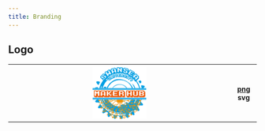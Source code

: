 ```yaml
---
title: Branding
---
```


## Logo

<table width="50%">
  <tr>
    <th><img src="/media/logo.png" width="25%"/></th>
    <th><a href="https://github.com/pe5er/swanseamakerhub.co.uk/blob/master/media/logo.png">png</a> <a>svg</a></th>
  </tr>
</table>
